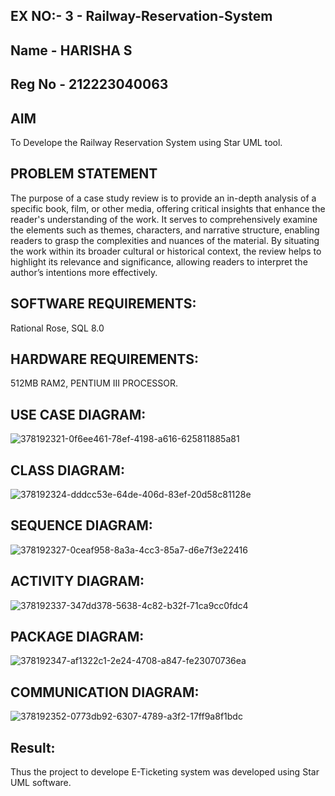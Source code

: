 ## EX NO:- 3 - Railway-Reservation-System
## Name - HARISHA S
## Reg No - 212223040063
## AIM
To Develope the Railway Reservation System using Star UML tool.

## PROBLEM STATEMENT
The purpose of a case study review is to provide an in-depth analysis of a specific book, film, or other media, offering critical insights that enhance the reader's understanding of the work. It serves to comprehensively examine the elements such as themes, characters, and narrative structure, enabling readers to grasp the complexities and nuances of the material. By situating the work within its broader cultural or historical context, the review helps to highlight its relevance and significance, allowing readers to interpret the author’s intentions more effectively.

## SOFTWARE REQUIREMENTS:
Rational Rose, SQL 8.0

## HARDWARE REQUIREMENTS:
512MB RAM2, PENTIUM III PROCESSOR.

## USE CASE DIAGRAM:
![378192321-0f6ee461-78ef-4198-a616-625811885a81](https://github.com/user-attachments/assets/21726658-2578-4f5f-9916-69c9b0fdb622)


## CLASS DIAGRAM:
![378192324-dddcc53e-64de-406d-83ef-20d58c81128e](https://github.com/user-attachments/assets/6c83ef43-5f3b-4c5e-8d7e-eb6ff3bc00f7)


## SEQUENCE DIAGRAM:
![378192327-0ceaf958-8a3a-4cc3-85a7-d6e7f3e22416](https://github.com/user-attachments/assets/5108a3b4-94a9-41e1-8266-4e0a31904d1f)


## ACTIVITY DIAGRAM:
![378192337-347dd378-5638-4c82-b32f-71ca9cc0fdc4](https://github.com/user-attachments/assets/c6404778-f880-47a3-b1f9-9cf8c64eb708)


## PACKAGE DIAGRAM:
![378192347-af1322c1-2e24-4708-a847-fe23070736ea](https://github.com/user-attachments/assets/3526fc65-b70a-473c-9f04-e6103c6eb10c)


## COMMUNICATION DIAGRAM:
![378192352-0773db92-6307-4789-a3f2-17ff9a8f1bdc](https://github.com/user-attachments/assets/5c8050b6-d484-4dc8-ae88-5023fccf1ca9)


## Result:
Thus the project to develope E-Ticketing system was developed using Star UML software.
